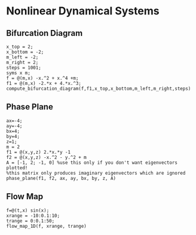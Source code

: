 # Nonlinear Dynamical Systems

## Bifurcation Diagram

```
x_top = 2;
x_bottom = -2;
m_left = -2;
m_right = 2;
steps = 1001;
syms x m;
f = @(m,x) -x.^2 + x.^4 +m;
f1 = @(m,x) -2.*x + 4.*x.^3;
compute_bifurcation_diagram(f,f1,x_top,x_bottom,m_left,m_right,steps)
```

## Phase Plane

```
ax=-4;
ay=-4;
bx=4;
by=4;
z=1;
m = 2
f1 = @(x,y,z) 2.*x.*y -1
f2 = @(x,y,z) -x.^2 - y.^2 + m
A = [-1, 2; -1, 0] %use this only if you don't want eigenvectors plotted!
%this matrix only produces imaginary eigenvectors which are ignored
phase_plane(f1, f2, ax, ay, bx, by, z, A)
```

## Flow Map

```
f=@(t,x) sin(x);
xrange = -10:0.1:10;
trange = 0:0.1:50;
flow_map_1D(f, xrange, trange)
```
